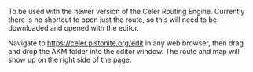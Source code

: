 To be used with the newer version of the Celer Routing Engine.  Currently there is no shortcut to open just the route, so this will need to be downloaded and opened with the editor.  

Navigate to https://celer.pistonite.org/edit in any web browser, then drag and drop the AKM folder into the editor window.  The route and map will show up on the right side of the page.